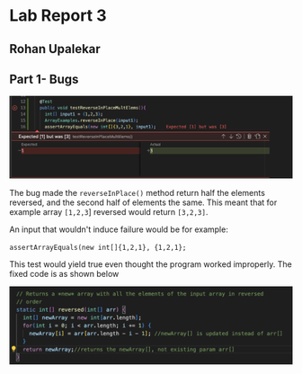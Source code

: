 # Lab Report 3
## Rohan Upalekar

## Part 1- Bugs


![Image](reverseInPlaceBug.png)

The bug made the `reverseInPlace()` method return half the elements reversed, and the second half of elements the same. This meant that for example array `[1,2,3`] reversed would return `[3,2,3]`.


An input that wouldn't induce failure would be for example: 


`assertArrayEquals(new int[]{1,2,1}, {1,2,1};` 

This test would yield true even thought the program worked improperly. The fixed code is as shown below


![Image](reversedArrUpdated.png)


